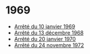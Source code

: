 # 1969

- [Arrêté du 10 janvier 1969](arrete-du-10-janvier-1969)
- [Arrêté du 13 décembre 1968](arrete-du-13-decembre-1968)
- [Arrêté du 20 janvier 1970](arrete-du-20-janvier-1970)
- [Arrêté du 24 novembre 1972](arrete-du-24-novembre-1972)
